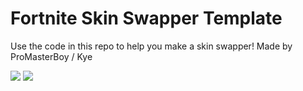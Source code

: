 # Fortnite Skin Swapper Template
Use the code in this repo to help you make a skin swapper!
Made by ProMasterBoy / Kye

![](https://i.imgur.com/VReTCcc.png)
![](https://i.imgur.com/j2aw55G.png)
